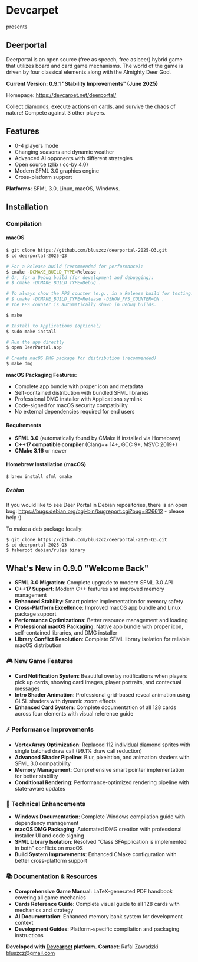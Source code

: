 Devcarpet
=========
presents

Deerportal
----------

Deerportal is an open source (free as speech, free as beer) hybrid game that utilizes board and card game mechanisms. The world of the game is driven by four classical elements along with the Almighty Deer God.

**Current Version: 0.9.1 "Stability Improvements" (June 2025)**

Homepage: https://devcarpet.net/deerportal/

Collect diamonds, execute actions on cards, and survive the chaos of nature! Compete against 3 other players.

Features
--------

* 0-4 players mode
* Changing seasons and dynamic weather
* Advanced AI opponents with different strategies  
* Open source (zlib / cc-by 4.0)
* Modern SFML 3.0 graphics engine
* Cross-platform support

**Platforms**: SFML 3.0, Linux, macOS, Windows.

## Installation

### Compilation

#### macOS

```bash
$ git clone https://github.com/bluszcz/deerportal-2025-Q3.git
$ cd deerportal-2025-Q3

# For a Release build (recommended for performance):
$ cmake -DCMAKE_BUILD_TYPE=Release .
# Or, for a Debug build (for development and debugging):
# $ cmake -DCMAKE_BUILD_TYPE=Debug .

# To always show the FPS counter (e.g., in a Release build for testing):
# $ cmake -DCMAKE_BUILD_TYPE=Release -DSHOW_FPS_COUNTER=ON .
# The FPS counter is automatically shown in Debug builds.

$ make

# Install to Applications (optional)
$ sudo make install

# Run the app directly
$ open DeerPortal.app

# Create macOS DMG package for distribution (recommended)
$ make dmg
```

**macOS Packaging Features:**
- Complete app bundle with proper icon and metadata
- Self-contained distribution with bundled SFML libraries
- Professional DMG installer with Applications symlink
- Code-signed for macOS security compatibility
- No external dependencies required for end users

#### Requirements
- **SFML 3.0** (automatically found by CMake if installed via Homebrew)
- **C++17 compatible compiler** (Clang++ 14+, GCC 9+, MSVC 2019+)
- **CMake 3.16** or newer

#### Homebrew Installation (macOS)
```bash
$ brew install sfml cmake
```

##### Debian 

If you would like to see Deer Portal in Debian repositories, there is an open bug: https://bugs.debian.org/cgi-bin/bugreport.cgi?bug=826612 - please help :)

To make a deb package locally:

```
$ git clone https://github.com/bluszcz/deerportal-2025-Q3.git
$ cd deerportal-2025-Q3
$ fakeroot debian/rules binary
```

## What's New in 0.9.0 "Welcome Back"

- **SFML 3.0 Migration**: Complete upgrade to modern SFML 3.0 API
- **C++17 Support**: Modern C++ features and improved memory management
- **Enhanced Stability**: Smart pointer implementation for memory safety
- **Cross-Platform Excellence**: Improved macOS app bundle and Linux package support
- **Performance Optimizations**: Better resource management and loading
- **Professional macOS Packaging**: Native app bundle with proper icon, self-contained libraries, and DMG installer
- **Library Conflict Resolution**: Complete SFML library isolation for reliable macOS distribution

### 🎮 New Game Features
- **Card Notification System**: Beautiful overlay notifications when players pick up cards, showing card images, player portraits, and contextual messages
- **Intro Shader Animation**: Professional grid-based reveal animation using GLSL shaders with dynamic zoom effects
- **Enhanced Card System**: Complete documentation of all 128 cards across four elements with visual reference guide

### ⚡ Performance Improvements  
- **VertexArray Optimization**: Replaced 112 individual diamond sprites with single batched draw call (99.1% draw call reduction)
- **Advanced Shader Pipeline**: Blur, pixelation, and animation shaders with SFML 3.0 compatibility
- **Memory Management**: Comprehensive smart pointer implementation for better stability
- **Conditional Rendering**: Performance-optimized rendering pipeline with state-aware updates

### 🔧 Technical Enhancements
- **Windows Documentation**: Complete Windows compilation guide with dependency management
- **macOS DMG Packaging**: Automated DMG creation with professional installer UI and code signing
- **SFML Library Isolation**: Resolved "Class SFApplication is implemented in both" conflicts on macOS
- **Build System Improvements**: Enhanced CMake configuration with better cross-platform support

### 📚 Documentation & Resources
- **Comprehensive Game Manual**: LaTeX-generated PDF handbook covering all game mechanics
- **Cards Reference Guide**: Complete visual guide to all 128 cards with mechanics and strategy
- **AI Documentation**: Enhanced memory bank system for development context
- **Development Guides**: Platform-specific compilation and packaging instructions

**Developed with [Devcarpet](https://devcarpet.net) platform.**
**Contact**: Rafal Zawadzki <bluszcz@gmail.com>
